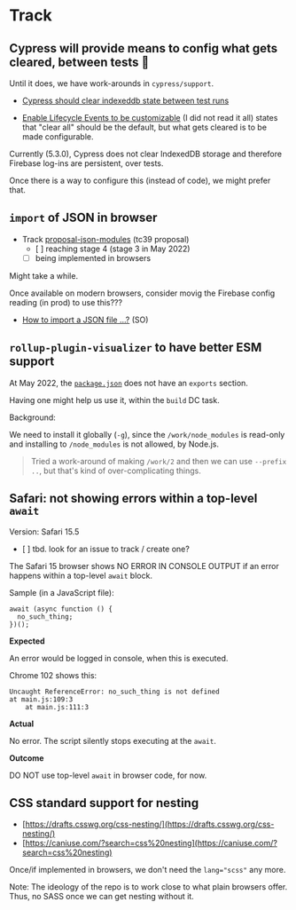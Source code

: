 # Track


## Cypress will provide means to config what gets cleared, between tests 🐌

Until it does, we have work-arounds in `cypress/support`.

- [Cypress should clear indexeddb state between test runs](https://github.com/cypress-io/cypress/issues/1208)

- [Enable Lifecycle Events to be customizable](https://github.com/cypress-io/cypress/issues/686) (I did not read it all) states that "clear all" should be the default, but what gets cleared is to be made configurable.

Currently (5.3.0), Cypress does not clear IndexedDB storage and therefore Firebase log-ins are persistent, over tests.

Once there is a way to configure this (instead of code), we might prefer that.


## `import` of JSON in browser

- Track [proposal-json-modules](https://github.com/tc39/proposal-json-modules) (tc39 proposal)
   - [ ] reaching stage 4 (stage 3 in May 2022)
   - [ ] being implemented in browsers

Might take a while. 

Once available on modern browsers, consider movig the Firebase config reading (in prod) to use this???

- [How to import a JSON file ...?](https://stackoverflow.com/a/68593192/14455) (SO)


## `rollup-plugin-visualizer` to have better ESM support

At May 2022, the [`package.json`](https://github.com/btd/rollup-plugin-visualizer/blob/master/package.json) does not have an `exports` section.

Having one might help us use it, within the `build` DC task.

Background:

We need to install it globally (`-g`), since the `/work/node_modules` is read-only and installing to `/node_modules` is not allowed, by Node.js.

>Tried a work-around of making `/work/2` and then we can use `--prefix ..`, but that's kind of over-complicating things.


## Safari: not showing errors within a top-level `await`

Version: Safari 15.5

- [ ] tbd. look for an issue to track / create one?

The Safari 15 browser shows NO ERROR IN CONSOLE OUTPUT if an error happens within a top-level `await` block.

Sample (in a JavaScript file):

```
await (async function () {
  no_such_thing;
})();
```

**Expected**

An error would be logged in console, when this is executed.

Chrome 102 shows this:

```
Uncaught ReferenceError: no_such_thing is not defined
at main.js:109:3
    at main.js:111:3
```    

**Actual**

No error. The script silently stops executing at the `await`.

**Outcome**

DO NOT use top-level `await` in browser code, for now. 


## CSS standard support for nesting

- [https://drafts.csswg.org/css-nesting/](https://drafts.csswg.org/css-nesting/)
- [https://caniuse.com/?search=css%20nesting](https://caniuse.com/?search=css%20nesting)

Once/if implemented in browsers, we don't need the `lang="scss"` any more.

Note: The ideology of the repo is to work close to what plain browsers offer. Thus, no SASS once we can get nesting without it.
